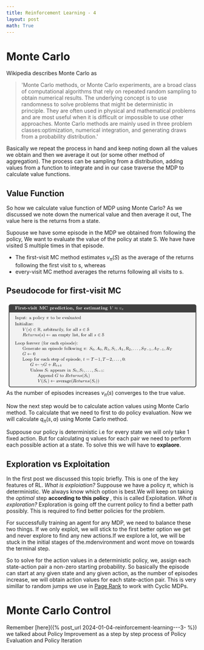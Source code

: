 ```yaml
---
title: Reinforcement Learning - 4
layout: post
math: True
---
```


# Monte Carlo 
Wikipedia describes Monte Carlo as 
> 'Monte Carlo methods, or Monte Carlo experiments, are a broad class of computational algorithms that rely on repeated random sampling to obtain numerical results. The underlying concept is to use randomness to solve problems that might be deterministic in principle. They are often used in physical and mathematical problems and are most useful when it is difficult or impossible to use other approaches. Monte Carlo methods are mainly used in three problem classes:optimization, numerical integration, and generating draws from a probability distribution.'

Basically we repeat the process in hand and keep noting down all the values we obtain and then we average it out (or some other method of aggregation). The process can be sampling from a distribution, adding values from a function to integrate and in our case traverse the MDP to calculate value functions.


## Value Function
So how we calculate value function of MDP using Monte Carlo? As we discussed we note down the numerical value and then average it out, The value here is the returns from a state.

Supouse we have some episode in the MDP we obtained from following the policy, We want to evaluate the value of the policy at state S. We have have visited S multiple times in that episode.
- The first-visit MC method estimates $v_{\pi}(S)$ as the average of the returns following the first visit to s, whereas
- every-visit MC method averages the returns following all visits to s.

## Pseudocode for first-visit MC
![MC](/assets/images/mc.png)
As the number of episodes increases $v_{\pi}(s)$ converges to the true value.


Now the next step would be to calculate action values using Monte Carlo method. To calculate that we need to first to do policy evaluation.
Now we will calculate $q_{\pi}(s,a)$ using Monte Carlo method.

Suppouse our policy is deterministic i.e for every state we will only take 1 fixed action. But for calculating q values for each pair we need to perform each possible action at a state. To solve this we will have to **explaore**.

## Exploration vs Exploitation
In the first post we discussed this topic briefly. This is one of the key features of RL. 
_What is exploiation?_ Suppouse we have a policy $\pi$, which is deterministic. We always know which option is best.We will keep on taking the _optimal_ step **according to this policy** , this is called Exploitation.
_What is exploration?_  Exploration is going off the current policy to find a better path possibly. This is required to find better policies for the problem. 

For successfully training an agent for any MDP, we need to balance these two things. If we only exploit, we will stick to the first better option we get and never explore to find any new actions.If we explore a lot, we will be stuck in the initial stages of the.mdenvironment and wont move on towards the terminal step.

So to solve for the action values in a deterministic policy, we, assign each state-action pair a non-zero starting probability. So basically the episode can start at any given state and any given action, as the number of episodes increase, we will obtain action values for each state-action pair.
This is very simillar to random jumps we use in [Page Rank](https://en.wikipedia.org/wiki/PageRank) to work with Cyclic MDPs.

# Monte Carlo Control
Remember [here]({% post_url 2024-01-04-reinforcement-learning---3- %}) we talked about Policy Improvement as a step by step process of Policy Evaluation and Policy Iteration